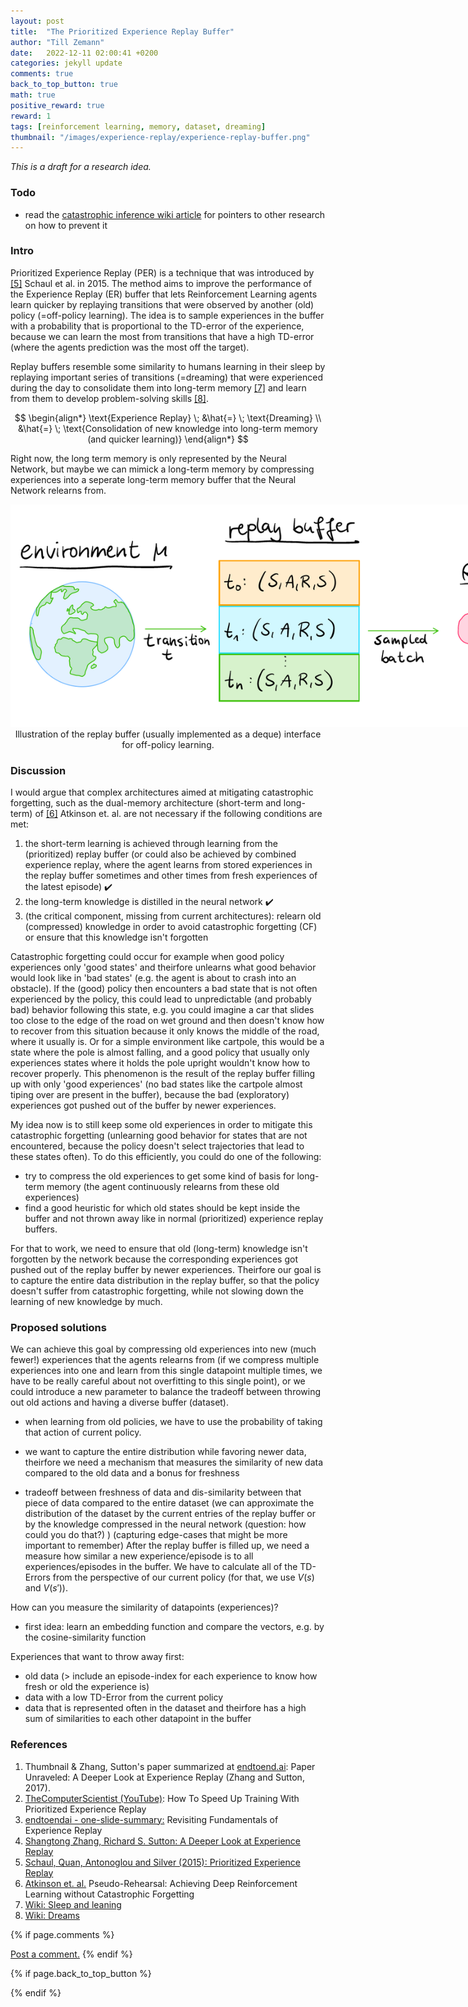 ```yaml
---
layout: post
title:  "The Prioritized Experience Replay Buffer"
author: "Till Zemann"
date:   2022-12-11 02:00:41 +0200
categories: jekyll update
comments: true
back_to_top_button: true
math: true
positive_reward: true
reward: 1
tags: [reinforcement learning, memory, dataset, dreaming]
thumbnail: "/images/experience-replay/experience-replay-buffer.png" 
---
```



<!-- for multiple tags use a list: [hello1, hello2] -->

<!--
### Contents
* TOC
{:toc}
-->

<!--
TODO:
- add image links to References
-->

<em>This is a draft for a research idea.</em>

### Todo 

- read the [catastrophic inference wiki article](https://en.wikipedia.org/wiki/Catastrophic_interference) for pointers to other research on how to prevent it

### Intro

Prioritized Experience Replay (PER) is a technique that was introduced by [[5]][prioritized-experience-replay] Schaul et al. in 2015. The method aims to improve the performance of the Experience Replay (ER) buffer that lets Reinforcement Learning agents learn quicker by replaying transitions that were observed by another (old) policy (=off-policy learning). The idea is to sample experiences in the buffer with a probability that is proportional to the TD-error of the experience, because we can learn the most from transitions that have a high TD-error (where the agents prediction was the most off the target).

Replay buffers resemble some similarity to humans learning in their sleep by replaying important series of transitions (=dreaming) that were experienced during the day to consolidate them into long-term memory [[7]][wiki-sleep-learning] and learn from them to develop problem-solving skills [[8]][wiki-dreams].

$$
\begin{align*}
\text{Experience Replay} \; 	&\hat{=} \; \text{Dreaming} \\
                             	&\hat{=} \; \text{Consolidation of new knowledge into long-term memory (and quicker learning)}
\end{align*}
$$

Right now, the long term memory is only represented by the Neural Network, but maybe we can mimick a long-term memory by compressing experiences into a seperate long-term memory buffer that the Neural Network relearns from.

<div class="img-block" style="width: 900px;">
    <img src="/images/experience-replay/experience-replay-buffer.png"/>
</div>
<center>Illustration of the replay buffer (usually implemented as a deque) interface for off-policy learning.</center>

### Discussion

I would argue that complex architectures aimed at mitigating catastrophic forgetting, such as the dual-memory architecture (short-term and long-term) of [[6]][catastrophic-forgetting-dual-memory] Atkinson et. al. are not necessary if the following conditions are met:

1. the short-term learning is achieved through learning from the (prioritized) replay buffer (or could also be achieved by combined experience replay, where the agent learns from stored experiences in the replay buffer sometimes and other times from fresh experiences of the latest episode) ✔️
2. the long-term knowledge is distilled in the neural network ✔️
3. (the critical component, missing from current architectures): relearn old (compressed) knowledge in order to avoid catastrophic forgetting (CF) or ensure that this knowledge isn't forgotten

Catastrophic forgetting could occur for example when good policy experiences only 'good states' and theirfore unlearns what good behavior would look like in 'bad states' (e.g. the agent is about to crash into an obstacle). If the (good) policy then encounters a bad state that is not often experienced by the policy, this could lead to unpredictable (and probably bad) behavior following this state, e.g. you could imagine a car that slides too close to the edge of the road on wet ground and then doesn't know how to recover from this situation because it only knows the middle of the road, where it usually is. Or for a simple environment like cartpole, this would be a state where the pole is almost falling, and a good policy that usually only experiences states where it holds the pole upright wouldn't know how to recover properly. This phenomenon is the result of the replay buffer filling up with only 'good experiences' (no bad states like the cartpole almost tiping over are present in the buffer), because the bad (exploratory) experiences got pushed out of the buffer by newer experiences.

My idea now is to still keep some old experiences in order to mitigate this catastrophic forgetting (unlearning good behavior for states that are not encountered, because the policy doesn't select trajectories that lead to these states often). 
To do this efficiently, you could do one of the following:

- try to compress the old experiences to get some kind of basis for long-term memory (the agent continuously relearns from these old experiences)
- find a good heuristic for which old states should be kept inside the buffer and not thrown away like in normal (prioritized) experience replay buffers.

For that to work, we need to ensure that old (long-term) knowledge isn't forgotten by the network because the corresponding experiences got pushed out of the replay buffer by newer experiences. Theirfore our goal is to capture the entire data distribution in the replay buffer, so that the policy doesn't suffer from catastrophic forgetting, while not slowing down the learning of new knowledge by much.

### Proposed solutions

We can achieve this goal by compressing old experiences into new (much fewer!) experiences that the agents relearns from (if we compress multiple experiences into one and learn from this single datapoint multiple times, we have to be really careful about not overfitting to this single point), or we could introduce a new parameter to balance the tradeoff between throwing out old actions and having a diverse buffer (dataset).

- when learning from old policies, we have to use the probability of taking that action of current policy.

- we want to capture the entire distribution while favoring newer data, theirfore we need a mechanism that measures the similarity of new data compared to the old data and a bonus for freshness

- tradeoff between freshness of data and dis-similarity between that piece of data compared to the entire dataset (we can approximate the distribution of the dataset by the current entries of the replay buffer or by the knowledge compressed in the neural network (question: how could you do that?) ) (capturing edge-cases that might be more important to remember) After the replay buffer is filled up, we need a measure how similar a new experience/episode is to all experiences/episodes in the buffer.
We have to calculate all of the TD-Errors from the perspective of our current policy (for that, we use $V(s)$ and $V(s')$).


How can you measure the similarity of datapoints (experiences)?
- first idea: learn an embedding function and compare the vectors, e.g. by the cosine-similarity function

Experiences that want to throw away first:
- old data (> include an episode-index for each experience to know how fresh or old the experience is)
- data with a low TD-Error from the current policy
- data that is represented often in the dataset and theirfore has a high sum of similarities to each other datapoint in the buffer 

<!-- In-Text Citing -->
<!-- 

Referencing equations:
$$
\begin{equation} \tag{1}\label{eq:1}
x=y
\end{equation}
$$
I reference equation \eqref{eq:1}


You can...
- use bullet points
1. use
2. ordered
3. lists

-- Math --
$\hat{s} = \frac{1}{n-1} \sum_{i=1}^{n} (x_i - \mu)^2$ 

-- Images --
<div class="img-block" style="width: 800px;">
    <img src="/images/lofi_art.png"/>
    <span><strong>Fig 1.1.</strong> Agent and Environment interactions</span>
</div>

-- Links --
[(k-fold) Cross-Validation](https://scikit-learn.org/stable/modules/cross_validation.html)

```c
for(int i=0; i<comm_sz; i++){
	print("%d\n", i);
}
```

<div class="output">
result: 42
</div>

{% highlight python %}
@jit
def f(x)
    print("hi")
# does cool stuff
{% endhighlight %}

-- Highlights --
AAABC `ASDF` __some bold text__

-- Colors --
The <strong style="color: #1E72E7">joint distribution</strong> of $X$ and $Y$ is written as $P(X, Y)$.
The <strong style="color: #ED412D">marginal distribution</strong> on the other hand can be written out as a table.
-->



### References

1. Thumbnail & Zhang, Sutton's paper summarized at [endtoend.ai][endtoendai]: Paper Unraveled: A Deeper Look at Experience Replay (Zhang and Sutton, 2017).
2. [TheComputerScientist (YouTube)][thecomputerscientist]: How To Speed Up Training With Prioritized Experience Replay 
3. [endtoendai - one-slide-summary:][endtoendai-fundamentals-of-ER] Revisiting Fundamentals of Experience Replay
4. [Shangtong Zhang, Richard S. Sutton: A Deeper Look at Experience Replay][zhnang-sutton]
5. [Schaul, Quan, Antonoglou and Silver (2015): Prioritized Experience Replay][prioritized-experience-replay]
6. [Atkinson et. al.][catastrophic-forgetting-dual-memory] Pseudo-Rehearsal: Achieving Deep Reinforcement
Learning without Catastrophic Forgetting
7. [Wiki: Sleep and leaning][wiki-sleep-learning]
8. [Wiki: Dreams][wiki-dreams]

<!-- Ressources -->
[RESSOURCE]: LINK
[endtoendai]: https://www.endtoend.ai/paper-unraveled/cer/
[endtoendai-fundamentals-of-ER]: https://www.endtoend.ai/one-slide-summary/revisiting-fundamentals-of-experience-replay/
[thecomputerscientist]: https://www.youtube.com/watch?v=MqZmwQoOXw4
[zhnang-sutton]: https://arxiv.org/abs/1712.01275
[prioritized-experience-replay]: https://arxiv.org/abs/1511.05952
[catastrophic-forgetting-dual-memory]: https://arxiv.org/pdf/1812.02464.pdf
[wiki-sleep-learning]: https://en.wikipedia.org/wiki/Sleep_and_learning
[wiki-dreams]: https://en.wikipedia.org/wiki/Dream

<!-- Optional Comment Section-->
{% if page.comments %}
<p class="vspace"></p>
<a class="commentlink" role="button" href="/comments/">Post a comment.</a> <!-- role="button"  -->
{% endif %}

<!-- Optional Back to Top Button -->
{% if page.back_to_top_button %}
<script src="https://unpkg.com/vanilla-back-to-top@7.2.1/dist/vanilla-back-to-top.min.js"></script>
<script>addBackToTop({
  diameter: 40,
  backgroundColor: 'rgb(255, 255, 255, 0.7)', /* 30,144,255, 0.7 */
  textColor: '#4a4946'
})</script>
{% endif %} 